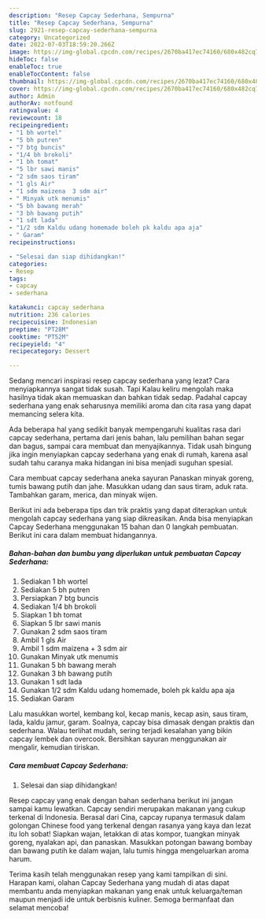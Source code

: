 ```yaml
---
description: "Resep Capcay Sederhana, Sempurna"
title: "Resep Capcay Sederhana, Sempurna"
slug: 2921-resep-capcay-sederhana-sempurna
category: Uncategorized
date: 2022-07-03T18:59:20.266Z
image: https://img-global.cpcdn.com/recipes/2670ba417ec74160/680x482cq70/capcay-sederhana-foto-resep-utama.jpg
hideToc: false
enableToc: true
enableTocContent: false
thumbnail: https://img-global.cpcdn.com/recipes/2670ba417ec74160/680x482cq70/capcay-sederhana-foto-resep-utama.jpg
cover: https://img-global.cpcdn.com/recipes/2670ba417ec74160/680x482cq70/capcay-sederhana-foto-resep-utama.jpg
author: Admin
authorAv: notfound
ratingvalue: 4
reviewcount: 18
recipeingredient:
- "1 bh wortel"
- "5 bh putren"
- "7 btg buncis"
- "1/4 bh brokoli"
- "1 bh tomat"
- "5 lbr sawi manis"
- "2 sdm saos tiram"
- "1 gls Air"
- "1 sdm maizena  3 sdm air"
- " Minyak utk menumis"
- "5 bh bawang merah"
- "3 bh bawang putih"
- "1 sdt lada"
- "1/2 sdm Kaldu udang homemade boleh pk kaldu apa aja"
- " Garam"
recipeinstructions:

- "Selesai dan siap dihidangkan!"
categories:
- Resep
tags:
- capcay
- sederhana

katakunci: capcay sederhana 
nutrition: 236 calories
recipecuisine: Indonesian
preptime: "PT28M"
cooktime: "PT52M"
recipeyield: "4"
recipecategory: Dessert

---
```



Sedang mencari inspirasi resep capcay sederhana yang lezat? Cara menyiapkannya sangat tidak susah. Tapi Kalau keliru mengolah maka hasilnya tidak akan memuaskan dan bahkan tidak sedap. Padahal capcay sederhana yang enak seharusnya memiliki aroma dan cita rasa yang dapat memancing selera kita.


Ada beberapa hal yang sedikit banyak mempengaruhi kualitas rasa dari capcay sederhana, pertama dari jenis bahan, lalu pemilihan bahan segar dan bagus, sampai cara membuat dan menyajikannya. Tidak usah bingung jika ingin menyiapkan capcay sederhana yang enak di rumah, karena asal sudah tahu caranya maka hidangan ini bisa menjadi suguhan spesial.

Cara membuat capcay sederhana aneka sayuran Panaskan minyak goreng, tumis bawang putih dan jahe. Masukkan udang dan saus tiram, aduk rata. Tambahkan garam, merica, dan minyak wijen.


Berikut ini ada beberapa tips dan trik praktis yang dapat diterapkan untuk mengolah capcay sederhana yang siap dikreasikan. Anda bisa menyiapkan Capcay Sederhana menggunakan 15 bahan dan 0 langkah pembuatan. Berikut ini cara dalam membuat hidangannya.

<!--inarticleads1-->

##### Bahan-bahan dan bumbu yang diperlukan untuk pembuatan Capcay Sederhana:

1. Sediakan 1 bh wortel
1. Sediakan 5 bh putren
1. Persiapkan 7 btg buncis
1. Sediakan 1/4 bh brokoli
1. Siapkan 1 bh tomat
1. Siapkan 5 lbr sawi manis
1. Gunakan 2 sdm saos tiram
1. Ambil 1 gls Air
1. Ambil 1 sdm maizena + 3 sdm air
1. Gunakan  Minyak utk menumis
1. Gunakan 5 bh bawang merah
1. Gunakan 3 bh bawang putih
1. Gunakan 1 sdt lada
1. Gunakan 1/2 sdm Kaldu udang homemade, boleh pk kaldu apa aja
1. Sediakan  Garam


Lalu masukkan wortel, kembang kol, kecap manis, kecap asin, saus tiram, lada, kaldu jamur, garam. Soalnya, capcay bisa dimasak dengan praktis dan sederhana. Walau terlihat mudah, sering terjadi kesalahan yang bikin capcay lembek dan overcook. Bersihkan sayuran menggunakan air mengalir, kemudian tiriskan. 

<!--inarticleads2-->

##### Cara membuat Capcay Sederhana:


1. Selesai dan siap dihidangkan!

Resep capcay yang enak dengan bahan sederhana berikut ini jangan sampai kamu lewatkan. Capcay sendiri merupakan makanan yang cukup terkenal di Indonesia. Berasal dari Cina, capcay rupanya termasuk dalam golongan Chinese food yang terkenal dengan rasanya yang kaya dan lezat itu loh sobat! Siapkan wajan, letakkan di atas kompor, tuangkan minyak goreng, nyalakan api, dan panaskan. Masukkan potongan bawang bombay dan bawang putih ke dalam wajan, lalu tumis hingga mengeluarkan aroma harum. 

Terima kasih telah menggunakan resep yang kami tampilkan di sini. Harapan kami, olahan Capcay Sederhana yang mudah di atas dapat membantu anda menyiapkan makanan yang enak untuk keluarga/teman maupun menjadi ide untuk berbisnis kuliner. Semoga bermanfaat dan selamat mencoba!
